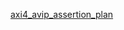 [axi4_avip_assertion_plan](https://docs.google.com/spreadsheets/d/e/2PACX-1vRngoyMjP31cR1LaQVdKHmmLAsZk7PMjS7KinYthQDDtpNNBJgUaqa5ulqZhgh6OIx6y_HH0dPhUg7m/pubhtml)

